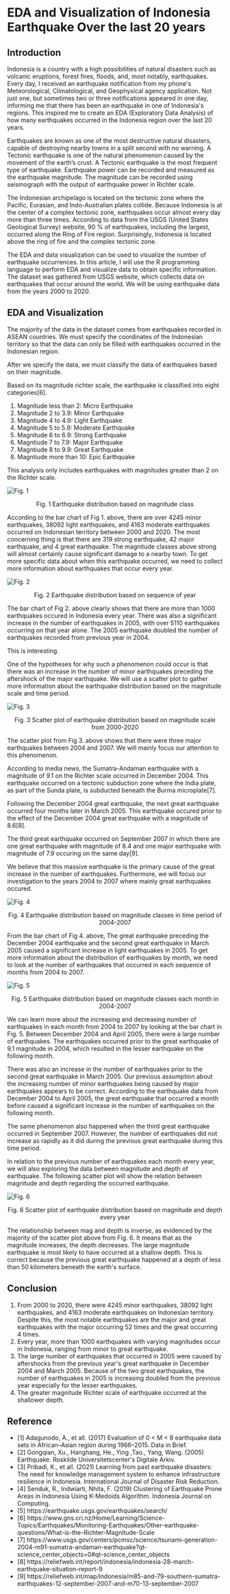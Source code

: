 # EDA and Visualization of Indonesia Earthquake Over the last 20 years

## Introduction
Indonesia is a country with a high possibilities of natural disasters such as volcanic eruptions, forest fires, floods, and, most notably, earthquakes. Every day, I received an earthquake notification from my phone's Meteorological, Climatological, and Geophysical agency application. Not just one, but sometimes two or three notifications appeared in one day, informing me that there has been an earthquake in one of Indonesia's regions. This inspired me to create an EDA (Exploratory Data Analysis) of how many earthquakes occurred in the Indonesia region over the last 20 years.

Earthquakes are known as one of the most destructive natural disasters, capable of destroying nearby towns in a split second with no warning. A Tectonic earthquake is one of the natural phenomenon caused by the movement of the earth’s crust. A Tectonic earthquake is the most frequent type of earthquake. Earthquake power can be recorded and measured as the earthquake magnitude. The magnitude can be recorded using seismograph with the output of earthquake power in Richter scale. 

The Indonesian archipelago is located on the tectonic zone where the Pacific, Eurasian, and Indo-Australian plates collide. Because Indonesia is at the center of a complex tectonic zone, earthquakes occur almost every day more than three times. According to data from the USGS (United States Geological Survey) website, 90 % of earthquakes, including the largest, occurred along the Ring of Fire region. Surprisingly, Indonesia is located above the ring of fire and the complex tectonic zone.

The EDA and data visualization can be used to visualize the number of earthquake occurrences. In this article, I will use the R programming language to perform EDA and visualize data to obtain specific information. The dataset was gathered from USGS website, which collects data on earthquakes that occur around the world. We will be using earthquake data from the years 2000 to 2020.

## EDA and Visualization
The majority of the data in the dataset comes from earthquakes recorded in ASEAN countries. We must specify the coordinates of the Indonesian territory so that the data can only be filled with earthquakes occurred in the Indonesian region.

After we specify the data, we must classify the data of earthquakes based on their magnitude.

Based on its magnitude richter scale, the earthquake is classified into eight categories[6].
1. Magnitude less than 2: Micro Earthquake
2. Magnitude 2 to 3.9: Minor Earthquake
3. Magntiude 4 to 4.9: Light Earthquake
4. Magnitude 5 to 5.9: Moderate Earthquake
5. Magnitude 6 to 6.9: Strong Earthquake
6. Magntiude 7 to 7.9: Major Earthquake
7. Magntiude 8 to 9.9: Great Earthquake
8. Magntiude more than 10: Epic Earthquake

This analysis only includes earthquakes with magnitudes greater than 2 on the Richter scale.


![Fig. 1](https://github.com/nugrahazikry/EDA-Earthquake/blob/bb9af4ca963d474484c21571622363c10ac6693d/Data%20Visualization/Fig.%201%20Earthquake%20distribution%20based%20on%20magnitude%20class.png)

<p align="center">
          Fig. 1 Earthquake distribution based on magnitude class
</p>

According to the bar chart of Fig 1. above, there are over 4245 minor earthquakes, 38092 light earthquakes, and 4163 moderate earthquakes occurred on Indonesian territory between 2000 and 2020. The most concerning thing is that there are 319 strong earthquake, 42 major earthquake, and 4 great earthquake. The magnitude classes above strong will almost certainly cause significant damage to a nearby town. To get more specific data about when this earthquake occurred, we need to collect more information about earthquakes that occur every year.

![Fig. 2](https://github.com/nugrahazikry/EDA-Earthquake/blob/46ca4c2e2e0e733c8c99da61c956eb9de39b3d3c/Data%20Visualization/Fig.%202%20Earthquake%20distribution%20based%20on%20sequence%20of%20year.png)

<p align="center">
          Fig. 2 Earthquake distribution based on sequence of year
</p>
           
The bar chart of Fig 2. above clearly shows that there are more than 1000 earthquakes occured in Indonesia every year. There was also a significant increase in the number of earthquakes in 2005, with over 5110 earthquakes occurring on that year alone. The 2005 earthquake doubled the number of earthquakes recorded from previous year in 2004.

This is interesting.

One of the hypotheses for why such a phenomenon could occur is that there was an increase in the number of minor earthquakes preceding the aftershock of the major earthquake. We will use a scatter plot to gather more information about the earthquake distribution based on the magnitude scale and time period.

![Fig. 3](https://github.com/nugrahazikry/EDA-Earthquake/blob/46ca4c2e2e0e733c8c99da61c956eb9de39b3d3c/Data%20Visualization/Fig.%203%20Scatter%20plot%20of%20earthquake%20distribution%20based%20on%20magnitude%20scale%20from%202000-2020.png)

<p align="center">
          Fig. 3 Scatter plot of earthquake distribution based on magnitude scale from 2000-2020
</p>

The scatter plot from Fig 3. above shows that there were three major earthquakes between 2004 and 2007. We will mainly focus our attention to this phenomenon.

According to media news, the Sumatra-Andaman earthquake with a magnitude of 9.1 on the Richter scale occurred in December 2004. This earthquake occurred on a tectonic subduction zone where the India plate, as part of the Sunda plate, is subducted beneath the Burma microplate[7].

Following the December 2004 great earthquake, the next great earthquake occurred four months later in March 2005. This earthquake occured prior to the effect of the December 2004 great earthquake with a magnitude of 8.6[8].

The third great earthquake occurred on September 2007 in which there are one great earthquake with magnitude of 8.4 and one major earthquake with magnitude of 7.9 occuring on the same day[9]. 

We believe that this massive earthquake is the primary cause of the great increase in the number of earthquakes. Furthermore, we will focus our investigation to the years 2004 to 2007 where mainly great earthquakes occured.

![Fig. 4](https://github.com/nugrahazikry/EDA-Earthquake/blob/46ca4c2e2e0e733c8c99da61c956eb9de39b3d3c/Data%20Visualization/Fig.%204%20Earthquake%20distribution%20based%20on%20magnitude%20classes%20in%20time%20period%20of%202004-2007.png)

<p align="center">
          Fig. 4 Earthquake distribution based on magnitude classes in time period of 2004-2007
</p>

From the bar chart of Fig 4. above, The great earthquake preceding the December 2004 earthquake and the second great earthquake in March 2005 caused a significant increase in light earthquakes in 2005. To get more information about the distribution of earthquakes by month, we need to look at the number of earthquakes that occurred in each sequence of months from 2004 to 2007.

![Fig. 5](https://github.com/nugrahazikry/EDA-Earthquake/blob/46ca4c2e2e0e733c8c99da61c956eb9de39b3d3c/Data%20Visualization/Fig.%205%20Earthquake%20distribution%20based%20on%20magnitude%20classes%20each%20month%20in%202004-2007.png)

<p align="center">
          Fig. 5 Earthquake distribution based on magnitude classes each month in 2004-2007
</p>

We can learn more about the increasing and decreasing number of earthquakes in each month from 2004 to 2007 by looking at the bar chart in Fig. 5. Between December 2004 and April 2005, there were a large number of earthquakes. The earthquakes occurred prior to the great earthquake of 9.1 magnitude in 2004, which resulted in the lesser earthquake on the following month.

There was also an increase in the number of earthquakes prior to the second great earthquake in March 2005. Our previous assumption about the increasing number of minor earthquakes being caused by major earthquakes appears to be correct. According to the earthquake data from December 2004 to April 2005, the great earthquake that occurred a month before caused a significant increase in the number of earthquakes on the following month.

The same phenomenon also happened when the third great earthquake occurred in September 2007. However, the number of earthquakes did not increase as rapidly as it did during the previous great earthquake during this time period.

In relation to the previous number of earthquakes each month every year, we will also exploring the data between magnitude and depth of earthquake. The following scatter plot will show the relation between magnitude and depth regarding the occurred earthquake.

![Fig. 6](https://github.com/nugrahazikry/EDA-Earthquake/blob/46ca4c2e2e0e733c8c99da61c956eb9de39b3d3c/Data%20Visualization/Fig.%206%20Scatter%20plot%20of%20earthquake%20distribution%20based%20on%20magnitude%20and%20depth%20every%20year.png)

<p align="center">
          Fig. 6 Scatter plot of earthquake distribution based on magnitude and depth every year
</p>

The relationship between mag and depth is inverse, as evidenced by the majority of the scatter plot above from Fig. 6. It means that as the magnitude increases, the depth decreases. The large magnitude earthquake is most likely to have occurred at a shallow depth. This is correct because the previous great earthquake happened at a depth of less than 50 kilometers beneath the earth's surface.

## Conclusion
1.	From 2000 to 2020, there were 4245 minor earthquakes, 38092 light earthquakes, and 4163 moderate earthquakes on Indonesian territory. Despite this, the most notable earthquakes are the major and great earthquakes with the major occurring 52 times and the great occurring 4 times.
2.	Every year, more than 1000 earthquakes with varying magnitudes occur in Indonesia, ranging from minor to great earthquake.
3.	The large number of earthquakes that occurred in 2005 were caused by aftershocks from the previous year's great earthquake in December 2004 and March 2005. Because of the two great earthquakes, the number of earthquakes in 2005 is increasing doubled from the previous year especially for the lesser earthquakes.
4.	The greater magnitude Richter scale of earthquake occurred at the shallower depth.

## Reference
<ul>
          <li>[1]	Adagunodo, A., et all. (2017) Evaluation of 0 < M < 8 earthquake data sets in African–Asian region during 1966–2015. Data in Brief.</li>
          <li>[2]	Gongqian, Xu., Hanghang, He., Ying ,Tao., Yang, Wang. (2005) Earthquake. Roskilde Universitetscenter's Digitale Arkiv.</li>
          <li>[3]	Pribadi, K., et all.  (2021) Learning from past earthquake disasters: The need for knowledge management system to enhance infrastructure resilience in Indonesia. International Journal of Disaster Risk Reduction.</li>
          <li>[4]	Senduk, R., Indwiarti, Nhita, F. (2019) Clustering of Earthquake Prone Areas in Indonesia Using K-Medoids Algorithm. Indonesia Journal on Computing.</li>
          <li>[5]	https://earthquake.usgs.gov/earthquakes/search/</li>
          <li>[6]	https://www.gns.cri.nz/Home/Learning/Science-Topics/Earthquakes/Monitoring-Earthquakes/Other-earthquake-questions/What-is-the-Richter-Magnitude-Scale</li>
          <li>[7]	https://www.usgs.gov/centers/pcmsc/science/tsunami-generation-2004-m91-sumatra-andaman-earthquake?qt-science_center_objects=0#qt-science_center_objects</li>
          <li>[8]	https://reliefweb.int/report/indonesia/indonesia-28-march-earthquake-situation-report-9</li>
          <li>[9]	https://reliefweb.int/map/indonesia/m85-and-79-southern-sumatra-earthquakes-12-september-2007-and-m70-13-september-2007</li>
</ul>
